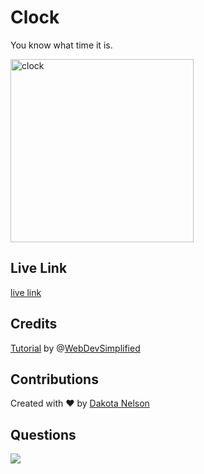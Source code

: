 # Clock

You know what time it is.

<img width="293" alt="clock" src="https://user-images.githubusercontent.com/77229281/129648557-ec0b1166-84cf-4520-89ce-2c74e3acd84c.png">

## Live Link

[live link](https://kotalilyy.github.io/clock/)

## Credits

[Tutorial](https://www.youtube.com/watch?v=Ki0XXrlKlHY) by @[WebDevSimplified](https://github.com/WebDevSimplified/JavaScript-Clock)

## Contributions

Created with ❤️ by [Dakota Nelson](https://github.com/kotalilyy)

## Questions

<a href="mailto:kotalilyy@gmail.com?"><img src="https://img.shields.io/badge/gmail-%23DD0031.svg?&style=for-the-badge&logo=gmail&logoColor=white"/></a>

